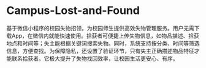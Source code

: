 # Campus-Lost-and-Found
基于微信小程序的校园失物招领，为校园师生提供高效失物管理服务。用户无需下载App，在微信内就能快速使用。拾获者可便捷上传失物信息，如物品描述、拾获地点和时间等；失主能根据关键词搜索失物。同时，系统支持按分类、时间等筛选信息，方便查找。为保障隐私，还设置了验证环节，只有失主正确描述物品特征才能联系拾获者。它极大提升了失物找回效率，让校园生活更安心、有序。 

